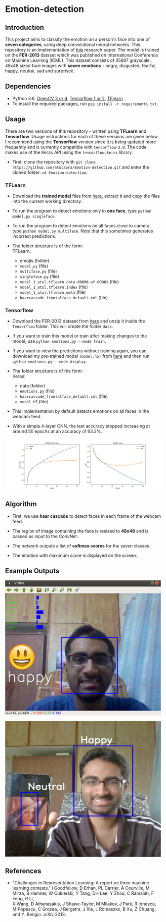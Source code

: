 # Emotion-detection

## Introduction

This project aims to classify the emotion on a person's face into one of **seven categories**, using deep convolutional neural networks. This repository is an implementation of [this](https://github.com/atulapra/Emotion-detection/blob/master/ResearchPaper.pdf) research paper. The model is trained on the **FER-2013** dataset which was published on International Conference on Machine Learning (ICML). This dataset consists of 35887 grayscale, 48x48 sized face images with **seven emotions** - angry, disgusted, fearful, happy, neutral, sad and surprised.

## Dependencies

* Python 3.6, [OpenCV 3 or 4](https://opencv.org/), [Tensorflow 1 or 2](https://www.tensorflow.org/), [TFlearn](http://tflearn.org/)
* To install the required packages, run `pip install -r requirements.txt`.

## Usage

There are two versions of this repository - written using **TFLearn** and **Tensorflow**. Usage instructions for each of these versions are given below. I recommend using the **Tensorflow** version since it is being updated more frequently and is currently compatible with `tensorflow-2.0`. The code makes use of the Keras API using the `tensorflow.keras` library.

* First, clone the repository with `git clone https://github.com/atulapra/Emotion-detection.git` and enter the cloned folder: `cd Emotion-detection`.

### TFLearn

* Download the **trained model** files from [here](https://drive.google.com/file/d/1rdgSdMcXIvfoPmf702UCtH6RNcvkKFu7/view?usp=sharing), extract it and copy the files into the current working directory.

* To run the program to detect emotions only in **one face**, type `python model.py singleface`.

* To run the program to detect emotions on all faces close to camera, type `python model.py multiface`. Note that this sometimes generates incorrect predictions.

* The folder structure is of the form:  
  TFLearn:
  * emojis (folder)
  * `model.py` (file)
  * `multiface.py` (file)
  * `singleface.py` (file)
  * `model_1_atul.tflearn.data-00000-of-00001` (file)
  * `model_1_atul.tflearn.index` (file)
  * `model_1_atul.tflearn.meta` (file)
  * `haarcascade_frontalface_default.xml` (file)

### Tensorflow

* Download the FER-2013 dataset from [here](https://anonfile.com/bdj3tfoeba/data_zip) and unzip it inside the `Tensorflow` folder. This will create the folder `data`.

* If you want to train this model or train after making changes to the model, use `python emotions.py --mode train`.

* If you want to view the predictions without training again, you can download my pre-trained model `(model.h5)` from [here](https://drive.google.com/file/d/1FUn0XNOzf-nQV7QjbBPA6-8GLoHNNgv-/view?usp=sharing) and then run `python emotions.py --mode display`.

* The folder structure is of the form:  
  Keras:
  * data (folder)
  * `emotions.py` (file)
  * `haarcascade_frontalface_default.xml` (file)
  * `model.h5` (file)

* This implementation by default detects emotions on all faces in the webcam feed.

* With a simple 4-layer CNN, the test accuracy stopped increasing at around 50 epochs at an accuracy of 63.2%.

![Accuracy plot](accuracy.png)

## Algorithm

* First, we use **haar cascade** to detect faces in each frame of the webcam feed.

* The region of image containing the face is resized to **48x48** and is passed as input to the ConvNet.

* The network outputs a list of **softmax scores** for the seven classes.

* The emotion with maximum score is displayed on the screen.

## Example Outputs

![One face](examples/happy.png)

![Mutiface](examples/multiface.png)

## References

* "Challenges in Representation Learning: A report on three machine learning contests." I Goodfellow, D Erhan, PL Carrier, A Courville, M Mirza, B
   Hamner, W Cukierski, Y Tang, DH Lee, Y Zhou, C Ramaiah, F Feng, R Li,  
   X Wang, D Athanasakis, J Shawe-Taylor, M Milakov, J Park, R Ionescu,
   M Popescu, C Grozea, J Bergstra, J Xie, L Romaszko, B Xu, Z Chuang, and
   Y. Bengio. arXiv 2013.
